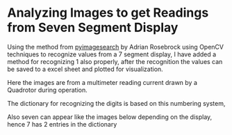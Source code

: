 # Analyzing Images to get Readings from Seven Segment Display

Using the method from [pyimagesearch](https://pyimagesearch.com/2017/02/13/recognizing-digits-with-opencv-and-python/) by Adrian Rosebrock using OpenCV techniques to recognize values from a 7 segment display, I have added a method for recognizing 1 also properly, after the recognition the values can be saved to a excel sheet and plotted for visualization.

Here the images are from a multimeter reading current drawn by a Quadrotor during operation.

The dictionary for recognizing the digits is based on this numbering system,



Also seven can appear like the images below depending on the display, hence 7 has 2 entries in the dictionary


